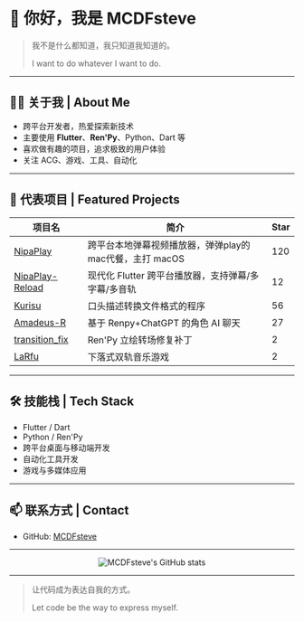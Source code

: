 # 👋 你好，我是 MCDFsteve

> 我不是什么都知道，我只知道我知道的。
> 
> I want to do whatever I want to do.

---

## 🧑‍💻 关于我 | About Me

- 跨平台开发者，热爱探索新技术
- 主要使用 **Flutter**、**Ren'Py**、Python、Dart 等
- 喜欢做有趣的项目，追求极致的用户体验
- 关注 ACG、游戏、工具、自动化

---

## 🚀 代表项目 | Featured Projects

| 项目名 | 简介 | Star |
| ------ | ------------------------------------------------------------ | ---- |
| [NipaPlay](https://github.com/MCDFsteve/NipaPlay) | 跨平台本地弹幕视频播放器，弹弹play的mac代餐，主打 macOS | 120 |
| [NipaPlay-Reload](https://github.com/MCDFsteve/NipaPlay-Reload) | 现代化 Flutter 跨平台播放器，支持弹幕/多字幕/多音轨 | 12 |
| [Kurisu](https://github.com/MCDFsteve/Kurisu) | 口头描述转换文件格式的程序 | 56 |
| [Amadeus-R](https://github.com/MCDFsteve/Amadeus-R) | 基于 Renpy+ChatGPT 的角色 AI 聊天 | 27 |
| [transition_fix](https://github.com/MCDFsteve/transition_fix) | Ren'Py 立绘转场修复补丁 | 2 |
| [LaRfu](https://github.com/MCDFsteve/LaRfu) | 下落式双轨音乐游戏 | 2 |

---

## 🛠️ 技能栈 | Tech Stack

- Flutter / Dart
- Python / Ren'Py
- 跨平台桌面与移动端开发
- 自动化工具开发
- 游戏与多媒体应用

---

## 📫 联系方式 | Contact

- GitHub: [MCDFsteve](https://github.com/MCDFsteve)

---

<p align="center">
  <img src="https://github-readme-stats.vercel.app/api?username=MCDFsteve&show_icons=true&theme=tokyonight" alt="MCDFsteve's GitHub stats"/>
</p>

---

> 让代码成为表达自我的方式。
> 
> Let code be the way to express myself. 